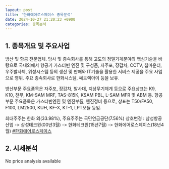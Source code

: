 ```yaml
---
layout: post
title: '한화에어로스페이스 종목분석'
date: 2024-10-27 21:20:23 +0900
categories: 종목분석
---
```


## 1. 종목개요 및 주요사업

방산 및 항공 전문업체. 당사 및 종속회사를 통해 고도의 정밀기계분야의 핵심기술을 바탕으로 국내외에서 항공기 가스터빈 엔진 및 구성품, 자주포, 장갑차, CCTV, 칩마운터, 우주발사체, 위성시스템 등의 생산 및 판매와 IT기술을 활용한 서비스 제공을 주요 사업으로 영위. 주요 종속회사로 한화시스템, 쎄트렉아이 등을 보유.

방산부문 주요품목은 자주포, 장갑차, 발사대, 지상무기체계 등으로 주요상표는 K9, K10, 천무, KM-SAM MRF, TAS-815K, KSAM PBL, L-SAM MFR 및 ABM 등. 항공부문 주요품목은 가스터빈엔진 및 엔진부품, 엔진정비 등으로, 상표는 T50/FA50, F100, LM2500, KUH, KF-X, KT-1, LPT모듈 등임.

최대주주는 한화 외(33.98%), 주요주주는 국민연금공단(7.56%) 상호변경 : 삼성항공산업 -> 삼성테크윈(00년3월) -> 한화테크윈(15년7월) -> 한화에어로스페이스(18년4월)
[#한화에어로스페이스](#)

## 2. 시세분석

No price analysis available
